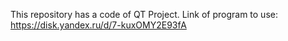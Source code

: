 This repository has a code of QT Project. Link of program to use: https://disk.yandex.ru/d/7-kuxOMY2E93fA
